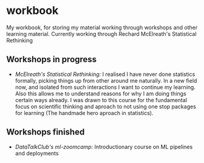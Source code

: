 # workbook

My workbook, for storing my material working through workshops and other learning material. Currently working through Rechard McElreath's Statistical Rethinking

## Workshops in progress

- *McElreath's Statistical Rethinking:* I realised I have never done statistics formally, picking things up from other around me naturally. 
  In a new field now, and isolated from such interactions I want to continue my learning. Also this allows me to understand reasons for why I am doing things
  certain ways already. I was drawn to this course for the fundamental focus on scientific thinking
  and aproach to not using one stop packages for learning (The handmade hero aproach in statistics).

## Workshops finished

- *DataTalkClub's ml-zoomcamp:* Introductionary course on ML pipelines and deployments
